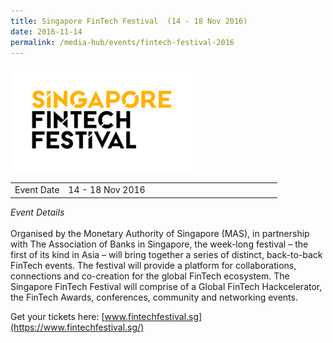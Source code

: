 ```yaml
---
title: Singapore FinTech Festival  (14 - 18 Nov 2016)
date: 2016-11-14
permalink: /media-hub/events/fintech-festival-2016
---
```

![Singapore FinTech Festival 2016](/images/media-hub/events/till-2020/fintech-festival-2016.png) 

<table style="width:100%">
  <tr>
    <td style="width:20%">Event Date</td>	
    <td style="width:80%">14 - 18 Nov 2016</td>	
  </tr>
</table>

*Event Details*<br>		
Organised by the Monetary Authority of Singapore (MAS), in partnership with The Association of Banks in Singapore, the week-long festival – the first of its kind in Asia – will bring together a series of distinct, back-to-back FinTech events. The festival will provide a platform for collaborations, connections and co-creation for the global FinTech ecosystem. The Singapore FinTech Festival will comprise of a Global FinTech Hackcelerator, the FinTech Awards, conferences, community and networking events.

Get your tickets here: [www.fintechfestival.sg](https://www.fintechfestival.sg/) 